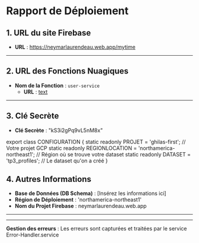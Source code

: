 # Rapport de Déploiement

## **1. URL du site Firebase**
- **URL** : https://neymarlaurendeau.web.app/mytime

---

## **2. URL des Fonctions Nuagiques**
- **Nom de la Fonction** : `user-service`
  - **URL** : [text](https://us-central1-ghilas-first.cloudfunctions.net/dbschema?table=user_profiles&clef=kS3i2gPq9vL5nM8x&mode=schema)


---

## **3. Clé Secrète**
- **Clé Secrète** : "kS3i2gPq9vL5nM8x"

export class CONFIGURATION {
    static readonly PROJET = 'ghilas-first';  // Votre projet GCP
    static readonly REGIONLOCATION = 'northamerica-northeast1'; // Région où se trouve votre dataset
    static readonly DATASET = 'tp3_profiles'; // Le dataset qu'on a créé
}

## **4. Autres Informations**
- **Base de Données (DB Schema)** : [Insérez les informations ici]
- **Région de Déploiement** : 'northamerica-northeast1'
- **Nom du Projet Firebase** : neymarlaurendeau.web.app

---


---

**Gestion des erreurs** : Les erreurs sont capturées et traitées par le service Error-Handler.service
